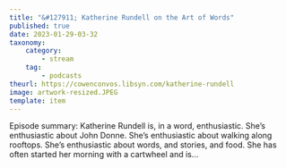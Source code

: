 ```yaml
---
title: "&#127911; Katherine Rundell on the Art of Words"
published: true
date: 2023-01-29-03-32
taxonomy:
    category:
        - stream
    tag:
        - podcasts
theurl: https://cowenconvos.libsyn.com/katherine-rundell
image: artwork-resized.JPEG
template: item
---
```


Episode summary: Katherine Rundell is, in a word, enthusiastic. She&rsquo;s enthusiastic about John Donne. She&rsquo;s enthusiastic about walking along rooftops. She&rsquo;s enthusiastic about words, and stories, and food. She has often started her morning with a cartwheel and is&hellip;
